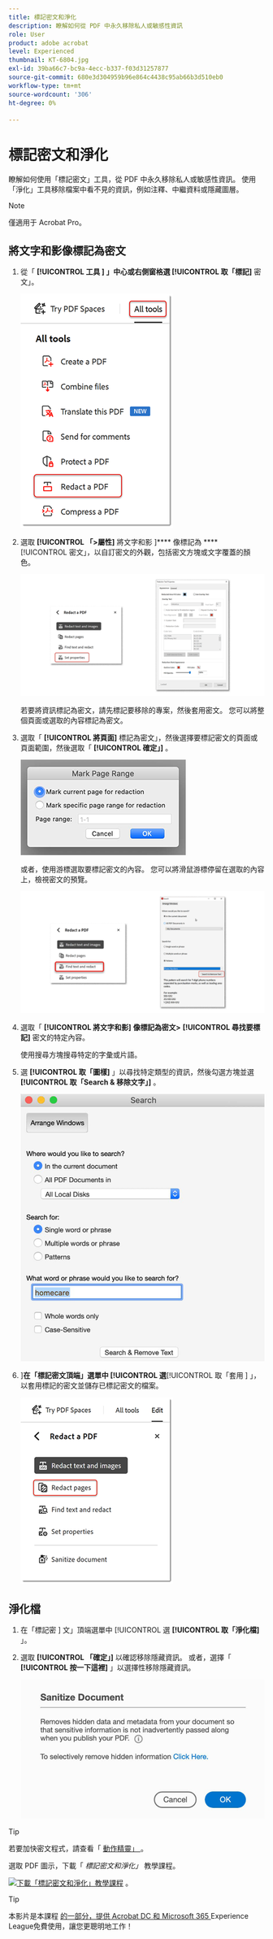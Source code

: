 ```yaml
---
title: 標記密文和淨化
description: 瞭解如何從 PDF 中永久移除私人或敏感性資訊
role: User
product: adobe acrobat
level: Experienced
thumbnail: KT-6804.jpg
exl-id: 39ba66c7-bc9a-4ecc-b337-f03d31257877
source-git-commit: 680e3d304959b96e864c4438c95ab66b3d510eb0
workflow-type: tm+mt
source-wordcount: '306'
ht-degree: 0%

---
```


# 標記密文和淨化

瞭解如何使用「標記密文」工具，從 PDF 中永久移除私人或敏感性資訊。 使用「淨化」工具移除檔案中看不見的資訊，例如注釋、中繼資料或隱藏圖層。

>[!NOTE]
>
>僅適用于 Acrobat Pro。

## 將文字和影像標記為密文

1. 從「 **[!UICONTROL 工具 ] 」中心或右側窗格選 [!UICONTROL  取「標記]** 密文」。

   ![標記密文步驟 1](../assets/Redact_1.png)

1. 選取 **[!UICONTROL 「>屬性]** 將文字和影 ]**** 像標記為 ****[!UICONTROL  密文」，以自訂密文的外觀，包括密文方塊或文字覆蓋的顏色。

   ![標記密文步驟 2](../assets/Redact_2.png)

   若要將資訊標記為密文，請先標記要移除的專案，然後套用密文。 您可以將整個頁面或選取的內容標記為密文。

1. 選取「 **[!UICONTROL 將頁面]** 標記為密文」，然後選擇要標記密文的頁面或頁面範圍，然後選取「 **[!UICONTROL 確定」]** 。

   ![標記密文步驟 4](../assets/Redact_3.png)

   或者，使用游標選取要標記密文的內容。 您可以將滑鼠游標停留在選取的內容上，檢視密文的預覽。

   ![將步驟 5a 標記為密文](../assets/Redact_4.png)

1. 選取「 **[!UICONTROL 將文字和影]** **像標記為密文>** **[!UICONTROL 尋找要標記]** 密文的特定內容。

   使用搜尋方塊搜尋特定的字彙或片語。

1. 選 **[!UICONTROL 取「圖樣]** 」以尋找特定類型的資訊，然後勾選方塊並選 **[!UICONTROL 取「Search &amp; 移除文字」]** 。

   ![將步驟 5b 標記為密文](../assets/Redact_5.png)

1. ]**在「標記密文頂端」選單中 [!UICONTROL  選**[!UICONTROL  取「套用 ] 」，以套用標記的密文並儲存已標記密文的檔案。

   ![標記密文步驟 6](../assets/Redact_6.png)

## 淨化檔

1. 在「標記密 ] 文」頂端選單中 [!UICONTROL  選 **[!UICONTROL 取「淨化檔]** 」。

1. 選取 **[!UICONTROL 「確定」]** 以確認移除隱藏資訊。 或者，選擇「 **[!UICONTROL 按一下這裡]** 」以選擇性移除隱藏資訊。

   ![淨化步驟 2](../assets/Redact_7.png)

>[!TIP]
>
>若要加快密文程式，請查看「 [ 動作精靈」 ](../advanced-tasks/action.md) 。

選取 PDF 圖示，下載「 *標記密文和淨化」* 教學課程。

[![下載「標記密文和淨化」教學課程 ](../assets/acrobat_PDF_96.png)](../assets/AcrobatDCRedact.pdf) 。

>[!TIP]
>
>本影片是本課程 [ 的一部分，提供 Acrobat DC 和 Microsoft 365 ](https://experienceleague.adobe.com/?recommended=Acrobat-U-1-2021.microsoft365) Experience League免費使用，讓您更聰明地工作！
